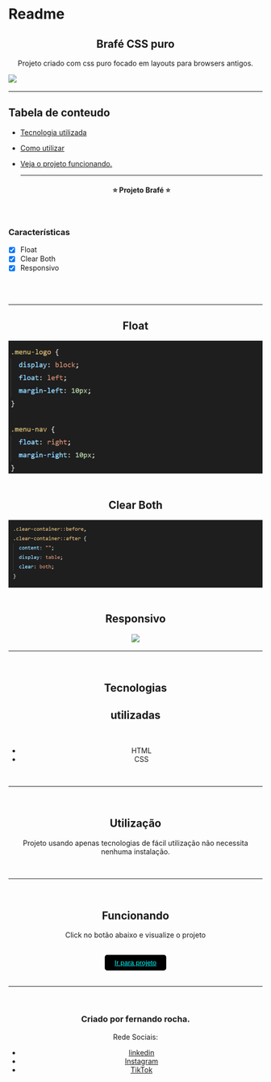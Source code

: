 # Readme

 <h2 align="center">Brafé CSS puro</h2>

<P  align="center">Projeto criado com css puro focado em layouts para browsers antigos.</P>

<img src="assets/readme/responsivo.gif">

<hr>

## Tabela de conteudo

- [Tecnologia utilizada](#tecnologias)
- [Como utilizar](#utilização)
- [Veja o projeto funcionando.](#funcionando)

   <hr>

   <h4 align="center">&#11088 Projeto Brafé &#11088 </h4>
   </br>

### Características

- [x] Float
- [x] Clear Both
- [x] Responsivo

 <br>
 <br>

<div align="center">
<hr><h2>Float</h2>
<img src="assets/readme/float.png">
 <br>
 <br>
<h2>Clear Both</h2>
<img src="assets/readme/clear-container.png">
 <br>
 <br>
<h2>Responsivo</h2>
<img src="assets/readme/responsivo-clear.gif">
<hr>
<br>
 <div align="center">
 
 ## Tecnologias 
 
 <h2>utilizadas</h2><br>

- HTML<br>
- CSS<br>
</div>
<div align="center">
<br>
<hr>
<br>

## Utilização

<p>Projeto usando apenas tecnologias de fácil utilização não necessita nenhuma instalação.</p>
 </div>
 <div align="center">
  <br>
 <hr>
 <br>

## Funcionando

  <p>Click no botão abaixo e visualize o projeto </p>
<br>
  <button  style="padding:8px 20px; border-radius:5px; border:none; background:black;"><a style="color:aqua;" target="_blank" href="https://fernandoroch.github.io/Brafe-CSS-puro/">Ir para projeto</a>
  </button>
  </div>

  <br>
 <hr>
 <br>

### Criado por fernando rocha.

Rede Sociais:

- <a target="_blank"  href="https://www.linkedin.com/feed/?trk=404_page">linkedin</a>
- <a target="_blank"  href="https://www.instagram.com/_daycode_/">Instagram</a>
- <a target="_blank"  href="https://www.tiktok.com/@_daycode_">TikTok</a>
